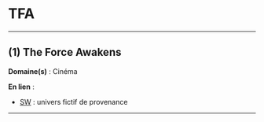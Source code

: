 # TFA

--------------------

## (1) The Force Awakens

**Domaine(s)** : Cinéma

**En lien** :

+ [SW](../S/sw.md) : univers fictif de provenance

--------------------